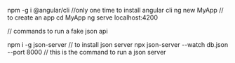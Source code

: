 npm -g i @angular/cli //only one time to install angular cli
ng new MyApp // to create an app
cd MyApp 
ng serve
localhost:4200 


// commands to run a fake json api 

npm i -g json-server // to install json server 
npx json-server --watch db.json --port 8000 // this is the command to run a json server 
